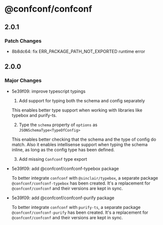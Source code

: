 # @confconf/confconf

## 2.0.1

### Patch Changes

- 8b8dc64: fix ERR_PACKAGE_PATH_NOT_EXPORTED runtime error

## 2.0.0

### Major Changes

- 5e39f09: improve typescript typings

  1. Add support for typing both the schema and config separately

  This enables better type support when working with libraries like typebox and
  purify-ts.

  2. Type the `schema` property of `options` as `JSONSchemaType<TypeOfConfig>`

  This enables better checking that the schema and the type of config do
  match. Also it enables intellisense support when typing the schema inline,
  as long as the config type has been defined.

  3. Add missing `Confconf` type export

- 5e39f09: add @confconf/confconf-typebox package

  To better integrate `confconf` with `@sinclair/typebox`, a separate package
  `@confconf/confconf-typebox` has been created. It's a replacement for
  `@confconf/confconf` and their versions are kept in sync.

- 5e39f09: add @confconf/confconf-purify package

  To better integrate `confconf` with `purify-ts`, a separate package
  `@confconf/confconf-purify` has been created. It's a replacement for
  `@confconf/confconf` and their versions are kept in sync.
